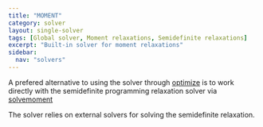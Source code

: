 ```yaml
---
title: "MOMENT"
category: solver
layout: single-solver
tags: [Global solver, Moment relaxations, Semidefinite relaxations]
excerpt: "Built-in solver for moment relaxations"
sidebar:
  nav: "solvers"
---
```


A prefered alternative to using the solver through [optimize](/command/optimize) is to work directly with the semidefinite programming relaxation solver via [solvemoment](/command/solvemoment)

The solver relies on external solvers for solving the semidefinite relaxation.
